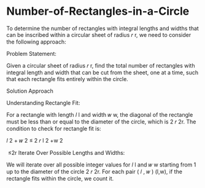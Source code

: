 # Number-of-Rectangles-in-a-Circle
To determine the number of rectangles with integral lengths and widths that can be inscribed within a circular sheet of radius 
𝑟
r, we need to consider the following approach:

Problem Statement:

Given a circular sheet of radius 
𝑟
r, find the total number of rectangles with integral length and width that can be cut from the sheet, one at a time, such that each rectangle fits entirely within the circle.

Solution Approach

Understanding Rectangle Fit:

For a rectangle with length 
𝑙
l and width 
𝑤
w, the diagonal of the rectangle must be less than or equal to the diameter of the circle, which is 
2
𝑟
2r.
The condition to check for rectangle fit is:

𝑙
2
+
𝑤
2
≤
2
𝑟
l 
2
 +w 
2
 
​
 ≤2r
Iterate Over Possible Lengths and Widths:


We will iterate over all possible integer values for 
𝑙
l and 
𝑤
w starting from 1 up to the diameter of the circle 
2
𝑟
2r.
For each pair 
(
𝑙
,
𝑤
)
(l,w), if the rectangle fits within the circle, we count it.



